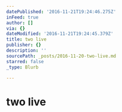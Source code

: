 ```yaml
---
datePublished: '2016-11-21T19:24:46.275Z'
inFeed: true
author: []
via: {}
dateModified: '2016-11-21T19:24:45.379Z'
title: two live
publisher: {}
description: ''
sourcePath: _posts/2016-11-20-two-live.md
starred: false
_type: Blurb

---
```

# two live